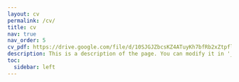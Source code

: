 ```yaml
---
layout: cv
permalink: /cv/
title: cv
nav: true
nav_order: 5
cv_pdf: https://drive.google.com/file/d/10SJGJZbcsKZ4ATuyKh7bfRb2xZtpfldy/view?usp=sharing
description: This is a description of the page. You can modify it in '_pages/cv.md'. You can also change or remove the top pdf download button.
toc:
  sidebar: left
---
```

